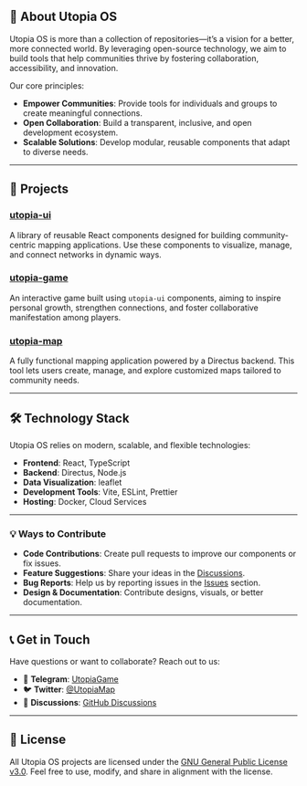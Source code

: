## 🚀 About Utopia OS

Utopia OS is more than a collection of repositories—it’s a vision for a better, more connected world. By leveraging open-source technology, we aim to build tools that help communities thrive by fostering collaboration, accessibility, and innovation.

Our core principles:
- **Empower Communities**: Provide tools for individuals and groups to create meaningful connections.
- **Open Collaboration**: Build a transparent, inclusive, and open development ecosystem.
- **Scalable Solutions**: Develop modular, reusable components that adapt to diverse needs.

---

## 🌟 Projects

### [**utopia-ui**](https://github.com/utopia-os/utopia-ui)
A library of reusable React components designed for building community-centric mapping applications. Use these components to visualize, manage, and connect networks in dynamic ways.

### [**utopia-game**](https://github.com/utopia-os/utopia-game)
An interactive game built using `utopia-ui` components, aiming to inspire personal growth, strengthen connections, and foster collaborative manifestation among players.

### [**utopia-map**](https://github.com/utopia-os/utopia-map)
A fully functional mapping application powered by a Directus backend. This tool lets users create, manage, and explore customized maps tailored to community needs.

---

## 🛠️ Technology Stack

Utopia OS relies on modern, scalable, and flexible technologies:

- **Frontend**: React, TypeScript
- **Backend**: Directus, Node.js
- **Data Visualization**: leaflet
- **Development Tools**: Vite, ESLint, Prettier
- **Hosting**: Docker, Cloud Services

---

### 💡 Ways to Contribute
- **Code Contributions**: Create pull requests to improve our components or fix issues.
- **Feature Suggestions**: Share your ideas in the [Discussions](https://github.com/utopia-os/utopia-ui/discussions).
- **Bug Reports**: Help us by reporting issues in the [Issues](https://github.com/utopia-os/utopia-ui/issues) section.
- **Design & Documentation**: Contribute designs, visuals, or better documentation.

---

## 📞 Get in Touch

Have questions or want to collaborate? Reach out to us:

- 📧 **Telegram**: [UtopiaGame](https://t.me/UtopiaMap)
- 🐦 **Twitter**: [@UtopiaMap](https://twitter.com/UtopiaMapGame)
- 💬 **Discussions**: [GitHub Discussions](https://github.com/utopia-os/utopia-ui/discussions)

---

## 📜 License

All Utopia OS projects are licensed under the [GNU General Public License v3.0](https://github.com/utopia-os/utopia-ui/blob/main/LICENSE). Feel free to use, modify, and share in alignment with the license.


